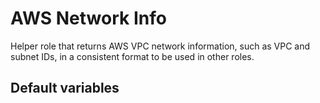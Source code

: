 # AWS Network Info

Helper role that returns AWS VPC network information, such as VPC and subnet IDs, in a consistent format to be used in other roles.

<!--TOC-->
<!--ENDTOC-->

<!--ROLEVARS-->
## Default variables
```yaml

```

<!--ENDROLEVARS-->
